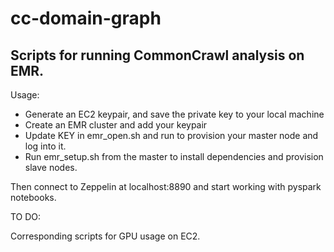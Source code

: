 # cc-domain-graph
## Scripts for running CommonCrawl analysis on EMR.

Usage:

- Generate an EC2 keypair, and save the private key to your local machine
- Create an EMR cluster and add your keypair
- Update KEY in emr_open.sh and run to provision your master node and log into it.
- Run emr_setup.sh from the master to install dependencies and provision slave nodes.

Then connect to Zeppelin at localhost:8890 and start working with pyspark notebooks.

TO DO:

Corresponding scripts for GPU usage on EC2.
